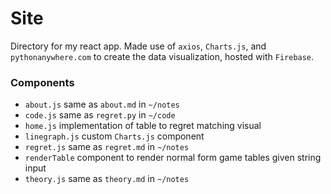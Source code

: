 # Site

Directory for my react app. Made use of `axios`, `Charts.js`, and `pythonanywhere.com` to create the data visualization, hosted with `Firebase`.

### Components

- `about.js` same as `about.md` in `~/notes`
- `code.js` same as `regret.py` in `~/code`
- `home.js` implementation of table to regret matching visual
- `linegraph.js` custom `Charts.js` component
- `regret.js` same as `regret.md` in `~/notes`
- `renderTable` component to render normal form game tables given string input
- `theory.js` same as `theory.md` in `~/notes`
